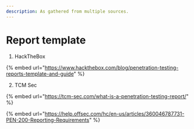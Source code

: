 ```yaml
---
description: As gathered from multiple sources.
---
```


# Report template

1. HackTheBox&#x20;

{% embed url="https://www.hackthebox.com/blog/penetration-testing-reports-template-and-guide" %}

2. TCM Sec

{% embed url="https://tcm-sec.com/what-is-a-penetration-testing-report/" %}



{% embed url="https://help.offsec.com/hc/en-us/articles/360046787731-PEN-200-Reporting-Requirements" %}
